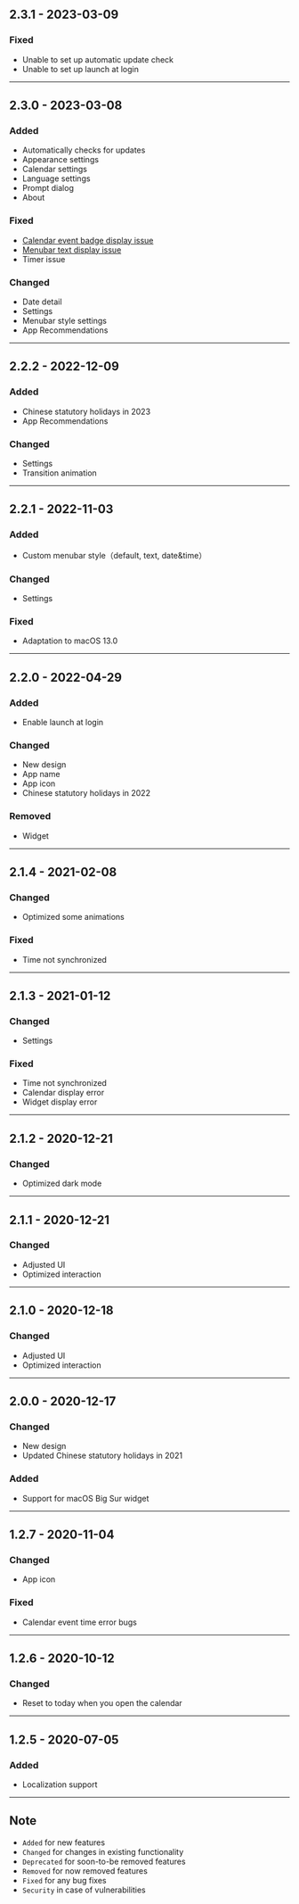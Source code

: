 ## 2.3.1 - 2023-03-09

### Fixed
- Unable to set up automatic update check
- Unable to set up launch at login

---

## 2.3.0 - 2023-03-08

### Added
- Automatically checks for updates
- Appearance settings
- Calendar settings
- Language settings
- Prompt dialog
- About

### Fixed
- [Calendar event badge display issue](https://github.com/ZzzM/CalendarX/issues/6)
- [Menubar text display issue](https://github.com/ZzzM/CalendarX/issues/4)
- Timer issue

### Changed
- Date detail
- Settings
- Menubar style settings
- App Recommendations


---

## 2.2.2 - 2022-12-09

### Added
- Chinese statutory holidays in 2023
- App Recommendations

### Changed
- Settings
- Transition animation

---

## 2.2.1 - 2022-11-03

### Added
- Custom menubar style（default, text, date&time）

### Changed
- Settings

### Fixed
- Adaptation to macOS 13.0


---

## 2.2.0 - 2022-04-29

### Added
- Enable launch at login

### Changed
- New design
- App name
- App icon
- Chinese statutory holidays in 2022
  
### Removed
- Widget

---

## 2.1.4 - 2021-02-08

### Changed
- Optimized some animations

### Fixed
- Time not synchronized 

---

## 2.1.3 - 2021-01-12

### Changed
- Settings

### Fixed
- Time not synchronized 
- Calendar display error
- Widget display error

---

## 2.1.2 - 2020-12-21

### Changed
- Optimized dark mode

---

## 2.1.1 - 2020-12-21

### Changed
- Adjusted UI
- Optimized interaction

---

## 2.1.0 - 2020-12-18

### Changed
- Adjusted UI
- Optimized interaction

---

## 2.0.0 - 2020-12-17

### Changed
- New design
- Updated Chinese statutory holidays in 2021

### Added
- Support for macOS Big Sur widget

---

## 1.2.7 - 2020-11-04

### Changed
- App icon

### Fixed
- Calendar event time error bugs

---

## 1.2.6 - 2020-10-12

### Changed
- Reset to today when you open the calendar

---

## 1.2.5 - 2020-07-05
### Added
- Localization support

---

## Note

- `Added` for new features
- `Changed` for changes in existing functionality
- `Deprecated` for soon-to-be removed features
- `Removed` for now removed features
- `Fixed` for any bug fixes
- `Security` in case of vulnerabilities
